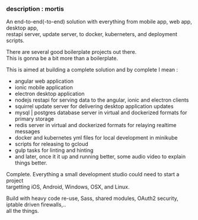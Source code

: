 ### description   : mortis
An end-to-end(-to-end) solution with everything from mobile app, web app, desktop app,  <br> restapi server, 
update server, to docker, kuberneters, and deployment scripts.

There are several good boilerplate projects out there. <br>
This is gonna be a bit more than a boilerplate. 

This is aimed at building a complete solution and by complete I mean :

 - angular web application
 - ionic mobile application
 - electron desktop application
 - nodejs restapi for serving data to the angular, ionic and electron clients
 - squirrel update server for delivering desktop application updates 
 - mysql | postgres database server in virtual and dockerized formats for primary storage
 - redis server in virtual and dockerized formats for relaying realtime messages
 - docker and kubernetes yml files for local development in minikube 
 - scripts for releasing to gcloud
 - gulp tasks for linting and hinting
 - and later, once it it up and running better, some audio video to explain things better.

Complete. Everything a small development studio could need to start a project <br>
targetting iOS, Android, Windows, OSX, and Linux.   

Build with heavy code re-use, Sass, shared modules, OAuth2 security, iptable driven firewalls,.. <br>all the things. 
